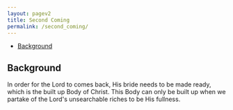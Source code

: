 ```yaml
---
layout: pagev2
title: Second Coming
permalink: /second_coming/
---
```

- [Background](#background)

## Background

In order for the Lord to comes back, His bride needs to be made ready, which is the built up Body of Christ. This Body can only be built up when we partake of the Lord's unsearchable riches to be His fullness. 